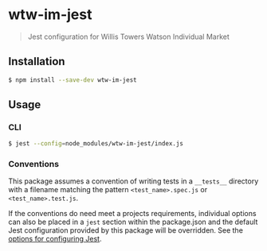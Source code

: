# wtw-im-jest

> Jest configuration for Willis Towers Watson Individual Market

## Installation

````bash
$ npm install --save-dev wtw-im-jest
````

## Usage

### CLI
````bash
$ jest --config=node_modules/wtw-im-jest/index.js
````
### Conventions
This package assumes a convention of writing tests in a `__tests__` directory with a filename matching the pattern `<test_name>.spec.js` or `<test_name>.test.js`.


If the conventions do need meet a projects requirements, individual options can also be placed in a `jest` section within the package.json and the default Jest configuration provided by this package will be overridden. See the [options for configuring Jest](https://facebook.github.io/jest/docs/en/configuration.html).
